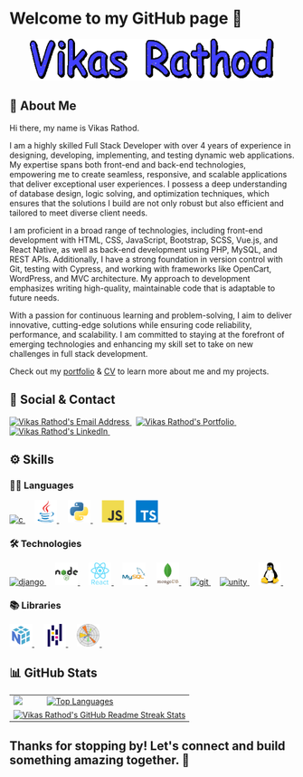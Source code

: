 # Welcome to my GitHub page 👋
<!-- <img src="https://raw.githubusercontent.com/arasgungore/arasgungore/main/gifs/waving_hand.gif" alt="welcome" width="33" height="33" /> -->

<div align="center">
  <img src="https://github.com/Im-Rv1007/Im-Rv1007/blob/main/vikas-rathod.gif" alt="Vikas Rathod" width="433" height="74" />
</div>

## 👤 About Me

Hi there, my name is Vikas Rathod.

I am a highly skilled Full Stack Developer with over 4 years of experience in designing, developing, implementing, and testing dynamic web applications. My expertise spans both front-end and back-end technologies, empowering me to create seamless, responsive, and scalable applications that deliver exceptional user experiences. I possess a deep understanding of database design, logic solving, and optimization techniques, which ensures that the solutions I build are not only robust but also efficient and tailored to meet diverse client needs.

I am proficient in a broad range of technologies, including front-end development with HTML, CSS, JavaScript, Bootstrap, SCSS, Vue.js, and React Native, as well as back-end development using PHP, MySQL, and REST APIs. Additionally, I have a strong foundation in version control with Git, testing with Cypress, and working with frameworks like OpenCart, WordPress, and MVC architecture. My approach to development emphasizes writing high-quality, maintainable code that is adaptable to future needs.

With a passion for continuous learning and problem-solving, I aim to deliver innovative, cutting-edge solutions while ensuring code reliability, performance, and scalability. I am committed to staying at the forefront of emerging technologies and enhancing my skill set to take on new challenges in full stack development.

Check out my [portfolio](https://vikas-portfolio-19e8.vercel.app/) & [CV](https://drive.google.com/file/d/1WbmNMzt7UfKU1lgdkmAKwaPWIqZ_thQC/view?usp=sharing) to learn more about me and my projects.
<!-- [GitHub résumé](https://resume.github.io/?arasgungore) to learn more about me and my projects. -->

## 📨 Social & Contact

<div align="left">
  <a href="mailto:rv1007199@gmail.com" target="_blank" rel="noreferrer"> <img alt="Vikas Rathod's Email Address" src="https://img.shields.io/badge/Email-D14836?style=for-the-badge&logo=gmail&logoColor=white" /> </a>
  &nbsp;
  <a href="https://vikas-portfolio-19e8.vercel.app/" target="_blank" rel="noreferrer"> <img alt="Vikas Rathod's Portfolio" src="https://img.shields.io/badge/Portfolio-08203A?style=for-the-badge&logo=About.me&logoColor=white" /> </a>
  &nbsp;
  <a href="https://www.linkedin.com/in/im-rv1007/" target="_blank" rel="noreferrer"> <img alt="Vikas Rathod's LinkedIn" src="https://img.shields.io/badge/LinkedIn-0077B5?style=for-the-badge&logo=linkedin&logoColor=white" /> </a>
  &nbsp;
</div>


## ⚙ Skills


### 👨‍💻 Languages

<div align="left">
  <a href="https://www.cprogramming.com" target="_blank" rel="noreferrer"> <img src="https://raw.githubusercontent.com/arasgungore/arasgungore/main/icons/c.svg" alt="c" width="40" height="40" /> </a>
  &nbsp; &nbsp;
  <a href="https://www.java.com" target="_blank" rel="noreferrer"> <img src="https://raw.githubusercontent.com/devicons/devicon/master/icons/java/java-original.svg" alt="java" width="40" height="40" /> </a>
  &nbsp; &nbsp;
  <a href="https://www.python.org" target="_blank" rel="noreferrer"> <img src="https://raw.githubusercontent.com/devicons/devicon/master/icons/python/python-original.svg" alt="python" width="40" height="40" /> </a>
  &nbsp; &nbsp;
  <a href="https://developer.mozilla.org/en-US/docs/Web/JavaScript" target="_blank" rel="noreferrer"> <img src="https://raw.githubusercontent.com/devicons/devicon/master/icons/javascript/javascript-original.svg" alt="javascript" width="40" height="40" /> </a>
  &nbsp; &nbsp;
  <a href="https://www.typescriptlang.org" target="_blank" rel="noreferrer"> <img src="https://raw.githubusercontent.com/devicons/devicon/master/icons/typescript/typescript-original.svg" alt="typescript" width="40" height="40" /> </a>
  &nbsp; &nbsp;
</div>



### 🛠 Technologies

<div align="left">
  <a href="https://www.djangoproject.com" target="_blank" rel="noreferrer"> <img src="https://cdn.worldvectorlogo.com/logos/django.svg" alt="django" width="40" height="40" /> </a>
  &nbsp; &nbsp;
  <a href="https://nodejs.org" target="_blank" rel="noreferrer"> <img src="https://raw.githubusercontent.com/devicons/devicon/master/icons/nodejs/nodejs-original-wordmark.svg" alt="nodejs" width="40" height="40" /> </a>
  &nbsp; &nbsp;
  <a href="https://reactjs.org" target="_blank" rel="noreferrer"> <img src="https://raw.githubusercontent.com/devicons/devicon/master/icons/react/react-original-wordmark.svg" alt="reactjs" width="40" height="40" /> </a>
  &nbsp; &nbsp;
  <a href="https://www.mysql.com" target="_blank" rel="noreferrer"> <img src="https://raw.githubusercontent.com/devicons/devicon/master/icons/mysql/mysql-original-wordmark.svg" alt="mysql" width="40" height="40" /> </a>
  &nbsp; &nbsp;
  <a href="https://www.mongodb.com" target="_blank" rel="noreferrer"> <img src="https://raw.githubusercontent.com/devicons/devicon/master/icons/mongodb/mongodb-original-wordmark.svg" alt="mongodb" width="40" height="40" /> </a>
  &nbsp; &nbsp;
  <a href="https://git-scm.com" target="_blank" rel="noreferrer"> <img src="https://raw.githubusercontent.com/arasgungore/arasgungore/main/icons/git.svg" alt="git" width="40" height="40" /> </a>
  &nbsp; &nbsp;
  <a href="https://unity.com" target="_blank" rel="noreferrer"> <img src="https://www.vectorlogo.zone/logos/unity3d/unity3d-icon.svg" alt="unity" width="40" height="40" /> </a>
  &nbsp; &nbsp;
  <a href="https://www.linux.org" target="_blank" rel="noreferrer"> <img src="https://raw.githubusercontent.com/devicons/devicon/master/icons/linux/linux-original.svg" alt="linux" width="40" height="40" /> </a>
  &nbsp; &nbsp;
</div>



### 📚 Libraries

<div align="left">
  <a href="https://numpy.org" target="_blank" rel="noreferrer"> <img src="https://raw.githubusercontent.com/arasgungore/arasgungore/main/icons/numpy.svg" alt="numpy" width="40" height="40" /> </a>
  &nbsp; &nbsp;
  <a href="https://pandas.pydata.org" target="_blank" rel="noreferrer"> <img src="https://raw.githubusercontent.com/devicons/devicon/master/icons/pandas/pandas-original.svg" alt="pandas" width="40" height="40" /> </a>
  &nbsp; &nbsp;
  <a href="https://matplotlib.org" target="_blank" rel="noreferrer"> <img src="https://raw.githubusercontent.com/arasgungore/arasgungore/main/icons/matplotlib.svg" alt="matplotlib" width="40" height="40" /> </a>
  &nbsp; &nbsp;
</div>





## 📊 GitHub Stats

<table>
  <tr>
    <td>
      <a href="https://github.com/im-rv1007"> <img src="https://github-readme-stats.vercel.app/api?username=im-rv1007&hide_border=true&rank_icon=github&show_icons=true&count_private=true&show=reviews,discussions_started,discussions_answered,prs_merged,prs_merged_percentage%22%20alt=%22Aras%20G%C3%BCng%C3%B6re%27s%20GitHub%20Stats" /> </a>
    </td>
    <td>
      <a href="https://github.com/im-rv1007"> <img src="https://github-readme-stats.vercel.app/api/top-langs/?username=im-rv1007&hide_border=true&langs_count=10&layout=donut-vertical&count_private=true" alt="Top Languages" /> </a>
    </td>
  </tr>
  <tr>
    <td colspan=2 align="center">
      <a href="https://git.io/streak-stats"> <img src="https://github-readme-streak-stats.herokuapp.com/?user=im-rv1007&hide_border=true&background=f6f8fa&currStreakLabel=000000&date_format=j%20M%5B%20Y%5D" alt="Vikas Rathod's GitHub Readme Streak Stats" /> </a>
    </td>
  </tr>
</table>


## Thanks for stopping by! Let's connect and build something amazing together. 🚀
